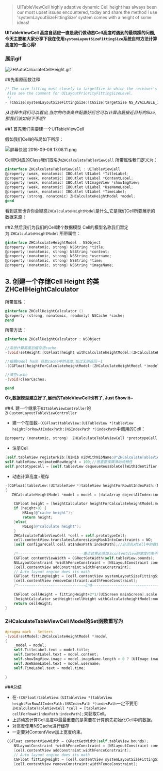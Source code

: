 >UITableViewCell highly adaptive dynamic Cell height has always been our most upset issues encountered, today and share the method I use 'systemLayoutSizeFittingSize' system comes with a height of some ideas! 

**UITableViewCell 高度自适应一直是我们做动态Cell高度时遇到的最烦躁的问题,今天主要和大家分享下我在使用`systemLayoutSizeFittingSize`系统自带方法计算高度的一些心得!**


### 展示gif

![ZHAutoCalculateCellHeight.gif](http://upload-images.jianshu.io/upload_images/2926059-767f4101b3d0806f.gif?imageMogr2/auto-orient/strip)

##先看原函数注释

``` objective-c
/* The size fitting most closely to targetSize in which the receiver's subtree can be laid out while optimally satisfying the constraints. If you want the smallest possible size, pass UILayoutFittingCompressedSize; for the largest possible size, pass UILayoutFittingExpandedSize.
 Also see the comment for UILayoutPriorityFittingSizeLevel.
 */
- (CGSize)systemLayoutSizeFittingSize:(CGSize)targetSize NS_AVAILABLE_IOS(6_0); // Equivalent to sending -systemLayoutSizeFittingSize:withHorizontalFittingPriority:verticalFittingPriority: with UILayoutPriorityFittingSizeLevel for both priorities.

```

*从注释中我们可以看出,当你的约束条件配置好后它可以计算出最接近目标的Size,那我们该如何下手呢?*

##1.首先我们需要建一个UITableViewCell

假如我们Cell的布局如下所示：

![屏幕快照 2016-09-08 17.08.11.png](http://upload-images.jianshu.io/upload_images/2926059-4331432160e72e50.png?imageMogr2/auto-orient/strip%7CimageView2/2/w/1240)

Cell所对应的Class我们取名为`ZHCalculateTableViewCell`
所带属性我们定义为：

```objective-c
@interface ZHCalculateTableViewCell : UITableViewCell
@property (weak, nonatomic) IBOutlet UILabel *TitleLabel;
@property (weak, nonatomic) IBOutlet UILabel *ContentLabel;
@property (weak, nonatomic) IBOutlet UIImageView *showImgView;
@property (weak, nonatomic) IBOutlet UILabel *UseNameLabel;
@property (weak, nonatomic) IBOutlet UILabel *TimeLabel;
@property (strong, nonatomic) ZHCalculateHeightModel *model;
@end
```

看到这里也许你会疑惑`ZHCalculateHeightModel`是什么,它是我们Cell所要展示的数据来源！

##2.然后我们为我们的Cell建个数据模型
Cell的模型名称我们暂定为:`ZHCalculateHeightModel`
所带属性：
```objective-c
@interface ZHCalculateHeightModel : NSObject
@property (nonatomic, strong) NSString *title;
@property (nonatomic, strong) NSString *content;
@property (nonatomic, strong) NSString *username;
@property (nonatomic, strong) NSString *time;
@property (nonatomic, strong) NSString *imageName;
```

## 3. 创建一个存储Cell Height 的类 ZHCellHeightCalculator

所带属性：

```objective-c
@interface ZHCellHeightCalculator ()
@property (strong, nonatomic, readonly) NSCache *cache;
@end
```

所带方法：

```Objective-c
@interface ZHCellHeightCalculator : NSObject

//系统计算高度后缓存进cache
-(void)setHeight:(CGFloat)height withCalculateheightModel:(ZHCalculateHeightModel *)model;

//根据model hash 获取cache中的高度,如过无则返回－1
-(CGFloat)heightForCalculateheightModel:(ZHCalculateHeightModel *)model;

//清空cache
-(void)clearCaches;

@end
```



**Ok,数据模型建立好了,展示的TableViewCell也有了, Just Show it~**

##4. 建一个继承于`UITableViewController`的`ZHCustomLayoutTableViewController`

* 建一个在函数`-(CGFloat)tableView:(UITableView *)tableView heightForRowAtIndexPath:(NSIndexPath *)indexPath`中调用的Cell：
```objective-c
@property (nonatomic, strong)  ZHCalculateTableViewCell *prototypeCell;
```
* 注册Cell

```objective-c
[self.tableView registerNib:[UINib nibWithNibName:@"ZHCalculateTableViewCell" bundle:[NSBundle mainBundle]] forCellReuseIdentifier:CellIdentifier];
self.tableView.estimatedRowHeight = 100;//很重要保障滑动流畅性
self.prototypeCell = [self.tableView dequeueReusableCellWithIdentifier:CellIdentifier];

```

* 动态计算高度+缓存

```objective-c
-(CGFloat)tableView:(UITableView *)tableView heightForRowAtIndexPath:(NSIndexPath *)indexPath
{
   ZHCalculateHeightModel *model = model = [dataArray objectAtIndex:indexPath.row];
    
    CGFloat height = [heightCalculator heightForCalculateheightModel:model];
    if (height>0) {
        NSLog(@"cache height");
        return height;
    }else{
        NSLog(@"calculate height");
    }
    ZHCalculateTableViewCell *cell = self.prototypeCell;
    cell.contentView.translatesAutoresizingMaskIntoConstraints = NO;
    [self configureCell:cell atIndexPath:indexPath];//必须先对Cell中的数据进行配置使动态计算时能够知道根据Cell内容计算出合适的高度
    
    /*------------------------------重点这里必须加上contentView的宽度约束不然计算出来的高度不准确-------------------------------------*/
    CGFloat contentViewWidth = CGRectGetWidth(self.tableView.bounds);
    NSLayoutConstraint *widthFenceConstraint = [NSLayoutConstraint constraintWithItem:cell.contentView attribute:NSLayoutAttributeWidth relatedBy:NSLayoutRelationEqual toItem:nil attribute:NSLayoutAttributeNotAnAttribute multiplier:1.0 constant:contentViewWidth];
    [cell.contentView addConstraint:widthFenceConstraint];
    // Auto layout engine does its math
    CGFloat fittingHeight = [cell.contentView systemLayoutSizeFittingSize:UILayoutFittingCompressedSize].height;
    [cell.contentView removeConstraint:widthFenceConstraint];
    /*-------------------------------End------------------------------------*/
    
    CGFloat cellHeight = fittingHeight+2*1/[UIScreen mainScreen].scale;//必须加上上下分割线的高度
    [heightCalculator setHeight:cellHeight withCalculateheightModel:model];
    return cellHeight;
}

```

### ZHCalculateTableViewCell Model的Set函数重写为

```objective-c
#pragma mark - Setters
-(void)setModel:(ZHCalculateHeightModel *)model
{
    _model = model;
    self.TitleLabel.text = model.title;
    self.ContentLabel.text = model.content;
    self.showImgView.image = model.imageName.length > 0 ? [UIImage imageNamed:model.imageName] : nil;
    self.UseNameLabel.text = model.username;
    self.TimeLabel.text = model.time;
    
}
```



###总结
* 在`-(CGFloat)tableView:(UITableView *)tableView heightForRowAtIndexPath:(NSIndexPath *)indexPath`一定不要用` ZHCalculateTableViewCell *cell = [tableView cellForRowAtIndexPath:indexPath];`来获取Cell。
* 上述动态计算Cell高度中最最重要的是需要在计算前先初始化Cell中的数据。
* 对高度使用NSCache进行缓存
* 一定要对ContentView加上宽度约束。
```objective-c
 CGFloat contentViewWidth = CGRectGetWidth(self.tableView.bounds);
    NSLayoutConstraint *widthFenceConstraint = [NSLayoutConstraint constraintWithItem:cell.contentView attribute:NSLayoutAttributeWidth relatedBy:NSLayoutRelationEqual toItem:nil attribute:NSLayoutAttributeNotAnAttribute multiplier:1.0 constant:contentViewWidth];
    [cell.contentView addConstraint:widthFenceConstraint];
    // Auto layout engine does its math
    CGFloat fittingHeight = [cell.contentView systemLayoutSizeFittingSize:UILayoutFittingCompressedSize].height;
    [cell.contentView removeConstraint:widthFenceConstraint];
```
